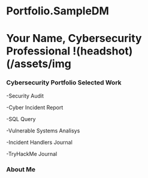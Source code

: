 # Portfolio.SampleDM
# Your Name, Cybersecurity Professional !(headshot) (/assets/img

### Cybersecurity Portfolio Selected Work

 -Security Audit
 
 -Cyber Incident Report
 
 -SQL Query
 
 -Vulnerable Systems Analisys
 
 -Incident Handlers Journal
 
 -TryHackMe Journal

### About Me

